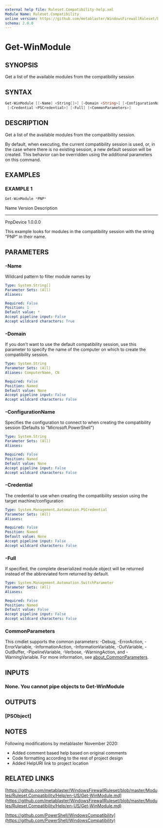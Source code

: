 ```yaml
---
external help file: Ruleset.Compatibility-help.xml
Module Name: Ruleset.Compatibility
online version: https://github.com/metablaster/WindowsFirewallRuleset/blob/master/Modules/Ruleset.Compatibility/Help/en-US/Get-WinModule.md
schema: 2.0.0
---
```


# Get-WinModule

## SYNOPSIS

Get a list of the available modules from the compatibility session

## SYNTAX

```powershell
Get-WinModule [[-Name] <String[]>] [-Domain <String>] [-ConfigurationName <String>]
 [-Credential <PSCredential>] [-Full] [<CommonParameters>]
```

## DESCRIPTION

Get a list of the available modules from the compatibility session.

By default, when executing, the current compatibility session is used,
or, in the case where there is no existing session,
a new default session will be created.
This behavior can be overridden using the additional parameters on this command.

## EXAMPLES

### EXAMPLE 1

```powershell
Get-WinModule *PNP*
```

Name      Version Description
----      ------- -----------
PnpDevice 1.0.0.0

This example looks for modules in the compatibility session with the string "PNP" in their name.

## PARAMETERS

### -Name

Wildcard pattern to filter module names by

```yaml
Type: System.String[]
Parameter Sets: (All)
Aliases:

Required: False
Position: 1
Default value: *
Accept pipeline input: False
Accept wildcard characters: True
```

### -Domain

If you don't want to use the default compatibility session, use this parameter to specify the name
of the computer on which to create the compatibility session.

```yaml
Type: System.String
Parameter Sets: (All)
Aliases: ComputerName, CN

Required: False
Position: Named
Default value: None
Accept pipeline input: False
Accept wildcard characters: False
```

### -ConfigurationName

Specifies the configuration to connect to when creating the compatibility session
(Defaults to "Microsoft.PowerShell")

```yaml
Type: System.String
Parameter Sets: (All)
Aliases:

Required: False
Position: Named
Default value: None
Accept pipeline input: False
Accept wildcard characters: False
```

### -Credential

The credential to use when creating the compatibility session using the target machine/configuration

```yaml
Type: System.Management.Automation.PSCredential
Parameter Sets: (All)
Aliases:

Required: False
Position: Named
Default value: None
Accept pipeline input: False
Accept wildcard characters: False
```

### -Full

If specified, the complete deserialized module object
will be returned instead of the abbreviated form returned by default.

```yaml
Type: System.Management.Automation.SwitchParameter
Parameter Sets: (All)
Aliases:

Required: False
Position: Named
Default value: False
Accept pipeline input: False
Accept wildcard characters: False
```

### CommonParameters

This cmdlet supports the common parameters: -Debug, -ErrorAction, -ErrorVariable, -InformationAction, -InformationVariable, -OutVariable, -OutBuffer, -PipelineVariable, -Verbose, -WarningAction, and -WarningVariable. For more information, see [about_CommonParameters](http://go.microsoft.com/fwlink/?LinkID=113216).

## INPUTS

### None. You cannot pipe objects to Get-WinModule

## OUTPUTS

### [PSObject]

## NOTES

Following modifications by metablaster November 2020:

- Added comment based help based on original comments
- Code formatting according to the rest of project design
- Added HelpURI link to project location

## RELATED LINKS

[https://github.com/metablaster/WindowsFirewallRuleset/blob/master/Modules/Ruleset.Compatibility/Help/en-US/Get-WinModule.md](https://github.com/metablaster/WindowsFirewallRuleset/blob/master/Modules/Ruleset.Compatibility/Help/en-US/Get-WinModule.md)

[https://github.com/PowerShell/WindowsCompatibility](https://github.com/PowerShell/WindowsCompatibility)

